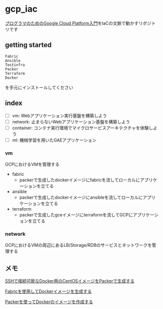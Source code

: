 # gcp_iac

[プログラマのためのGoogle Cloud Platform入門](http://amzn.asia/d/iL2s3mw)をIaCの文脈で動かすリポジトリです

## getting started

```
Fabric
Ansible
Testinfra
Packer
Terraform
Docker
```

を手元にインストールしてください

## index

- [ ] vm: Webアプリケーション実行基盤を構築しよう
- [ ] network: 止まらないWebアプリケーション基盤を構築しよう
- [ ] container: コンテナ実行環境でマイクロサービスアーキテクチャを体験しよう
- [ ] ml: 機械学習を用いたGAEアプリケーション

### vm

GCPにおけるVMを管理する

- fabric
  - packerで生成したdockerイメージにfabricを流してローカルにアプリケーションを立てる
- ansible
  - packerで生成したdockerイメージにansibleを流してローカルにアプリケーションを立てる
- terraform
  - packerで生成したgceイメージにterraformを流してGCPにアプリケーションを立てる

### network

GCPにおけるVMの周辺にあるLB/Storage/RDBのサービスとネットワークを管理する

## メモ

[SSHで接続可能なDocker用のCentOSイメージをPackerで生成する](https://qiita.com/ikuyamada/items/9cce2fa28b17c8d794e3)

[Fabricを使用してDockerイメージを生成する](https://qiita.com/ikuyamada/items/03e7677c596678d300d9)

[Packerを使ってDockerのイメージを作成する](https://qiita.com/hirohero/items/9d306c0ff6b2b6a58f7a)
